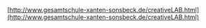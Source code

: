 [http://www.gesamtschule-xanten-sonsbeck.de/creativeLAB.html](http://www.gesamtschule-xanten-sonsbeck.de/creativeLAB.html)
